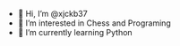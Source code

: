 - 👋 Hi, I’m @xjckb37
- 👀 I’m interested in Chess and Programing
- 🌱 I’m currently learning Python

<!---
xjckb37/xjckb37 is a ✨ special ✨ repository because its `README.md` (this file) appears on your GitHub profile.
You can click the Preview link to take a look at your changes.
--->

